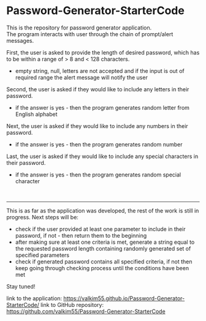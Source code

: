 # Password-Generator-StarterCode

<p>This is the repository for password generator application. <br>
The program interacts with user through the chain of prompt/alert messages. <br>

First, the user is asked to provide the length of desired password, which has to be within a range of > 8 and < 128 characters.
- empty string, null, letters are not accepted and if the input is out of required range the alert message will notify the user<br>

Second, the user is asked if they would like to include any letters in their password.
- if the answer is yes - then the program generates random letter from English alphabet<br>

Next, the user is asked if they would like to include any numbers in their password.
- if the answer is yes - then the program generates random number<br>

Last, the user is asked if they would like to include any special characters in their password.
- if the answer is yes - then the program generates random special character</p><br>

----------

This is as far as the application was developed, the rest of the work is still in progress.
Next steps will be:
- check if the user provided at least one parameter to include in their password, if not - then return them to the beginning
- after making sure at least one criteria is met, generate a string equal to the requested password length containing randomly generated set of specified parameters
- check if generated password contains all specified criteria, if not then keep going through checking process until the conditions have been met


Stay tuned!

link to the application: https://valkim55.github.io/Password-Generator-StarterCode/
link to GitHub repository: https://github.com/valkim55/Password-Generator-StarterCode